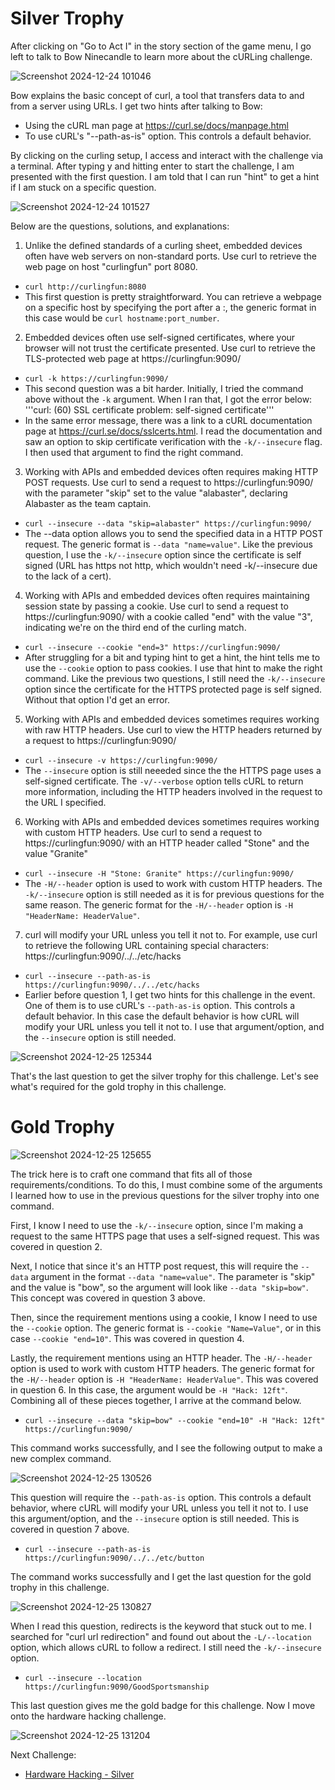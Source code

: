 # Silver Trophy

After clicking on "Go to Act I" in the story section of the game menu, I go left to talk to Bow Ninecandle to learn more about the cURLing challenge. 

![Screenshot 2024-12-24 101046](https://github.com/user-attachments/assets/3859ef6b-a885-4a26-9931-0e3a668b10b9)

Bow explains the basic concept of curl, a tool that transfers data to and from a server using URLs. I get two hints after talking to Bow:
*  Using the cURL man page at https://curl.se/docs/manpage.html
*  To use cURL's "--path-as-is" option. This controls a default behavior. 

By clicking on the curling setup, I access and interact with the challenge via a terminal. After typing y and hitting enter to start the challenge, I am presented with the first question. I am told that I can run "hint" to get a hint if I am stuck on a specific question.

![Screenshot 2024-12-24 101527](https://github.com/user-attachments/assets/be8dd99e-2cfd-41de-a21a-0f707c0362d0)

Below are the questions, solutions, and explanations:

1. Unlike the defined standards of a curling sheet, embedded devices often have web servers on non-standard ports. Use curl to retrieve the web page on host "curlingfun" port 8080.
   
* ```curl http://curlingfun:8080```
* This first question is pretty straightforward. You can retrieve a webpage on a specific host by specifying the port after a :, the generic format in this case would be ```curl hostname:port_number```.

2. Embedded devices often use self-signed certificates, where your browser will not trust the certificate presented.  Use curl to retrieve the TLS-protected web page at https://curlingfun:9090/

* ```curl -k https://curlingfun:9090/```
* This second question was a bit harder. Initially, I tried the command above without the ```-k``` argument. When I ran that, I got the error below:
'''curl: (60) SSL certificate problem: self-signed certificate'''
* In the same error message, there was a link to a cURL documentation page at https://curl.se/docs/sslcerts.html. I read the documentation and saw an option to skip certificate verification with the ```-k/--insecure``` flag. I then used that argument to find the right command.

3. Working with APIs and embedded devices often requires making HTTP POST requests. Use curl to send a request to https://curlingfun:9090/ with the parameter "skip" set to the value "alabaster", declaring Alabaster as the team captain.

* ```curl --insecure --data "skip=alabaster" https://curlingfun:9090/```
* The --data option allows you to send the specified data in a HTTP POST request. The generic format is ```--data "name=value"```. Like the previous question, I use the ```-k/--insecure``` option since the certificate is self signed (URL has https not http, which wouldn't need -k/--insecure due to the lack of a cert).

 4. Working with APIs and embedded devices often requires maintaining session state by passing a cookie.  Use curl to send a request to https://curlingfun:9090/ with a cookie called "end" with the value "3", indicating we're on the third end of the curling match.  

* ```curl --insecure --cookie "end=3" https://curlingfun:9090/```
* After struggling for a bit and typing hint to get a hint, the hint tells me to use the ```--cookie``` option to pass cookies. I use that hint to make the right command. Like the previous two questions, I still need the ```-k/--insecure``` option since the certificate for the HTTPS protected page is self signed. Without that option I'd get an error. 

5. Working with APIs and embedded devices sometimes requires working with raw HTTP headers.  Use curl to view the HTTP headers returned by a request to https://curlingfun:9090/

* ```curl --insecure -v https://curlingfun:9090/```
* The ```--insecure``` option is still neeeded since the the HTTPS page uses a self-signed certificate. The ```-v/--verbose``` option tells cURL to return more information, including the HTTP headers involved in the request to the URL I specified.

6. Working with APIs and embedded devices sometimes requires working with custom HTTP headers.  Use curl to send a request to https://curlingfun:9090/ with an HTTP header called "Stone" and the value "Granite"

* ```curl --insecure -H "Stone: Granite" https://curlingfun:9090/```
* The ```-H/--header``` option is used to work with custom HTTP headers. The ```-k/--insecure``` option is still needed as it is for previous questions for the same reason. The generic format for the ```-H/--header``` option is ```-H "HeaderName: HeaderValue"```.

7. curl will modify your URL unless you tell it not to.  For example, use curl to retrieve the following URL containing special characters: https://curlingfun:9090/../../etc/hacks

* ```curl --insecure --path-as-is https://curlingfun:9090/../../etc/hacks```
* Earlier before question 1, I get two hints for this challenge in the event. One of them is to use cURL's ```--path-as-is``` option. This controls a default behavior. In this case the default behavior is how cURL will modify your URL unless you tell it not to. I use that argument/option, and the ```--insecure``` option is still needed.

![Screenshot 2024-12-25 125344](https://github.com/user-attachments/assets/6ae0013e-5fc6-4b76-8a9b-d4500782bfac)

That's the last question to get the silver trophy for this challenge. Let's see what's required for the gold trophy in this challenge. 

# Gold Trophy

![Screenshot 2024-12-25 125655](https://github.com/user-attachments/assets/679e9be1-0db9-41f0-9a86-4500caf438f9)

The trick here is to craft one command that fits all of those requirements/conditions. To do this, I must combine some of the arguments I learned how to use in the previous questions for the silver trophy into one command. 

First, I know I need to use the ```-k/--insecure``` option, since I'm making a request to the same HTTPS page that uses a self-signed request. This was covered in question 2.

Next, I notice that since it's an HTTP post request, this will require the ```--data``` argument in the format ```--data "name=value"```. The parameter is "skip" and the value is "bow", so the argument will look like ```--data "skip=bow"```. This concept was covered in question 3 above. 

Then, since the requirement mentions using a cookie, I know I need to use the ```--cookie``` option. The generic format is ```--cookie "Name=Value"```, or in this case ```--cookie "end=10"```. This was covered in question 4.

Lastly, the requirement mentions using an HTTP header. The ```-H/--header``` option is used to work with custom HTTP headers. The generic format for the ```-H/--header``` option is ```-H "HeaderName: HeaderValue"```. This was covered in question 6. In this case, the argument would be ```-H "Hack: 12ft"```. Combining all of these pieces together, I arrive at the command below. 

* ```curl --insecure --data "skip=bow" --cookie "end=10" -H "Hack: 12ft" https://curlingfun:9090/```

This command works successfully, and I see the following output to make a new complex command.

![Screenshot 2024-12-25 130526](https://github.com/user-attachments/assets/3fa06564-2d5a-42b9-a740-2cf3b5fae062)

This question will require the ```--path-as-is``` option. This controls a default behavior, where cURL will modify your URL unless you tell it not to. I use this argument/option, and the ```--insecure``` option is still needed. This is covered in question 7 above. 

* ```curl --insecure --path-as-is https://curlingfun:9090/../../etc/button```

The command works successfully and I get the last question for the gold trophy in this challenge. 

![Screenshot 2024-12-25 130827](https://github.com/user-attachments/assets/41befc2a-2fc0-4fb0-8c35-52f235ac94bb)

When I read this question, redirects is the keyword that stuck out to me. I searched for "curl url redirection" and found out about the ```-L/--location``` option, which allows cURL to follow a redirect. I still need the ```-k/--insecure``` option.

* ```curl --insecure --location https://curlingfun:9090/GoodSportsmanship```

This last question gives me the gold badge for this challenge. Now I move onto the hardware hacking challenge. 

![Screenshot 2024-12-25 131204](https://github.com/user-attachments/assets/74c15405-4020-4200-8634-4a4b12b6e671)

Next Challenge: 
* [Hardware Hacking - Silver](https://github.com/Rockman-Blue/SANS_HHC_2024/blob/a8a920e4ff7106041084d52cfadcc38fa654accb/Act%201/Hardware-Hacking.md)
